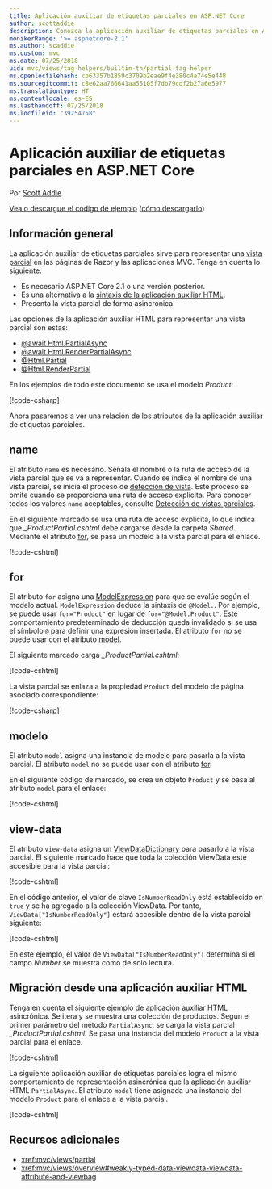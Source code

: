 ```yaml
---
title: Aplicación auxiliar de etiquetas parciales en ASP.NET Core
author: scottaddie
description: Conozca la aplicación auxiliar de etiquetas parciales en ASP.NET Core y el rol que desempeña cada uno de sus atributos a la hora de representar una vista parcial.
monikerRange: '>= aspnetcore-2.1'
ms.author: scaddie
ms.custom: mvc
ms.date: 07/25/2018
uid: mvc/views/tag-helpers/builtin-th/partial-tag-helper
ms.openlocfilehash: cb63357b1859c3709b2eae9f4e380c4a74e5e448
ms.sourcegitcommit: c8e62aa766641aa55105f7db79cdf2b27a6e5977
ms.translationtype: HT
ms.contentlocale: es-ES
ms.lasthandoff: 07/25/2018
ms.locfileid: "39254758"
---
```

# <a name="partial-tag-helper-in-aspnet-core"></a>Aplicación auxiliar de etiquetas parciales en ASP.NET Core

Por [Scott Addie](https://github.com/scottaddie)

[Vea o descargue el código de ejemplo](https://github.com/aspnet/Docs/tree/master/aspnetcore/mvc/views/tag-helpers/built-in/samples) ([cómo descargarlo](xref:tutorials/index#how-to-download-a-sample))

## <a name="overview"></a>Información general

La aplicación auxiliar de etiquetas parciales sirve para representar una [vista parcial](xref:mvc/views/partial) en las páginas de Razor y las aplicaciones MVC. Tenga en cuenta lo siguiente:

* Es necesario ASP.NET Core 2.1 o una versión posterior.
* Es una alternativa a la [sintaxis de la aplicación auxiliar HTML](xref:mvc/views/partial#reference-a-partial-view).
* Presenta la vista parcial de forma asincrónica.

Las opciones de la aplicación auxiliar HTML para representar una vista parcial son estas:

* [@await Html.PartialAsync](/dotnet/api/microsoft.aspnetcore.mvc.rendering.htmlhelperpartialextensions.partialasync)
* [@await Html.RenderPartialAsync](/dotnet/api/microsoft.aspnetcore.mvc.rendering.htmlhelperpartialextensions.renderpartialasync)
* [@Html.Partial](/dotnet/api/microsoft.aspnetcore.mvc.rendering.htmlhelperpartialextensions.partial)
* [@Html.RenderPartial](/dotnet/api/microsoft.aspnetcore.mvc.rendering.htmlhelperpartialextensions.renderpartial)

En los ejemplos de todo este documento se usa el modelo *Product*:

[!code-csharp[](samples/TagHelpersBuiltIn/Models/Product.cs)]

Ahora pasaremos a ver una relación de los atributos de la aplicación auxiliar de etiquetas parciales.

## <a name="name"></a>name

El atributo `name` es necesario. Señala el nombre o la ruta de acceso de la vista parcial que se va a representar. Cuando se indica el nombre de una vista parcial, se inicia el proceso de [detección de vista](xref:mvc/views/overview#view-discovery). Este proceso se omite cuando se proporciona una ruta de acceso explícita. Para conocer todos los valores `name` aceptables, consulte [Detección de vistas parciales](xref:mvc/views/partial#partial-view-discovery).

En el siguiente marcado se usa una ruta de acceso explícita, lo que indica que *_ProductPartial.cshtml* debe cargarse desde la carpeta *Shared*. Mediante el atributo [for](#for), se pasa un modelo a la vista parcial para el enlace.

[!code-cshtml[](samples/TagHelpersBuiltIn/Pages/Product.cshtml?name=snippet_Name)]

## <a name="for"></a>for

El atributo `for` asigna una [ModelExpression](/dotnet/api/microsoft.aspnetcore.mvc.viewfeatures.modelexpression) para que se evalúe según el modelo actual. `ModelExpression` deduce la sintaxis de `@Model.`. Por ejemplo, se puede usar `for="Product"` en lugar de `for="@Model.Product"`. Este comportamiento predeterminado de deducción queda invalidado si se usa el símbolo `@` para definir una expresión insertada. El atributo `for` no se puede usar con el atributo [model](#model).

El siguiente marcado carga *_ProductPartial.cshtml*:

[!code-cshtml[](samples/TagHelpersBuiltIn/Pages/Product.cshtml?name=snippet_For)]

La vista parcial se enlaza a la propiedad `Product` del modelo de página asociado correspondiente:

[!code-csharp[](samples/TagHelpersBuiltIn/Pages/Product.cshtml.cs?highlight=8)]

## <a name="model"></a>modelo

El atributo `model` asigna una instancia de modelo para pasarla a la vista parcial. El atributo `model` no se puede usar con el atributo [for](#for).

En el siguiente código de marcado, se crea un objeto `Product` y se pasa al atributo `model` para el enlace:

[!code-cshtml[](samples/TagHelpersBuiltIn/Pages/Product.cshtml?name=snippet_Model)]

## <a name="view-data"></a>view-data

El atributo `view-data` asigna un [ViewDataDictionary](/dotnet/api/microsoft.aspnetcore.mvc.viewfeatures.viewdatadictionary) para pasarlo a la vista parcial. El siguiente marcado hace que toda la colección ViewData esté accesible para la vista parcial:

[!code-cshtml[](samples/TagHelpersBuiltIn/Pages/Product.cshtml?name=snippet_ViewData&highlight=5-)]

En el código anterior, el valor de clave `IsNumberReadOnly` está establecido en `true` y se ha agregado a la colección ViewData. Por tanto, `ViewData["IsNumberReadOnly"]` estará accesible dentro de la vista parcial siguiente:

[!code-cshtml[](samples/TagHelpersBuiltIn/Pages/Shared/_ProductViewDataPartial.cshtml?highlight=5)]

En este ejemplo, el valor de `ViewData["IsNumberReadOnly"]` determina si el campo *Number* se muestra como de solo lectura.

## <a name="migrate-from-an-html-helper"></a>Migración desde una aplicación auxiliar HTML

Tenga en cuenta el siguiente ejemplo de aplicación auxiliar HTML asincrónica. Se itera y se muestra una colección de productos. Según el primer parámetro del método `PartialAsync`, se carga la vista parcial *_ProductPartial.cshtml*. Se pasa una instancia del modelo `Product` a la vista parcial para el enlace.

[!code-cshtml[](samples/TagHelpersBuiltIn/Pages/Products.cshtml?name=snippet_HtmlHelper&highlight=3)]

La siguiente aplicación auxiliar de etiquetas parciales logra el mismo comportamiento de representación asincrónica que la aplicación auxiliar HTML `PartialAsync`. El atributo `model` tiene asignada una instancia del modelo `Product` para el enlace a la vista parcial.

[!code-cshtml[](samples/TagHelpersBuiltIn/Pages/Products.cshtml?name=snippet_TagHelper&highlight=3)]

## <a name="additional-resources"></a>Recursos adicionales

* <xref:mvc/views/partial>
* <xref:mvc/views/overview#weakly-typed-data-viewdata-viewdata-attribute-and-viewbag>
